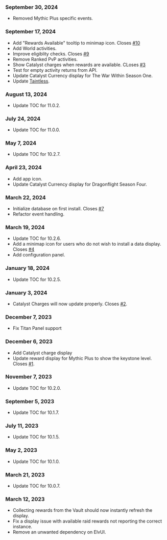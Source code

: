### September 30, 2024 ###
* Removed Mythic Plus specific events.

### September 17, 2024 ###
* Add "Rewards Available" tooltip to minimap icon.  Closes [#10](https://github.com/Dreamlogic22/TherapyWeeklyRewards/issues/10)
* Add World activities.
* Improve eligiblity checks.  Closes [#9](https://github.com/Dreamlogic22/TherapyWeeklyRewards/issues/9)
* Remove Ranked PvP activities.
* Show Catalyst charges when rewards are available.  CLoses [#3](https://github.com/Dreamlogic22/TherapyWeeklyRewards/issues/3)
* Test for empty activity returns from API.
* Update Catalyst Currency display for The War Within Season One.
* Update [Taintless](https://www.townlong-yak.com/addons/taintless/release/24-07-27).

### August 13, 2024 ###
* Update TOC for 11.0.2.

### July 24, 2024 ###
* Update TOC for 11.0.0.

### May 7, 2024 ###
* Update TOC for 10.2.7.

### April 23, 2024 ###
* Add app icon.
* Update Catalyst Currency display for Dragonflight Season Four.

### March 22, 2024 ###
* Initialize database on first install.  Closes [#7](https://github.com/Dreamlogic22/TherapyWeeklyRewards/issues/7)
* Refactor event handling.

### March 19, 2024 ###
* Update TOC for 10.2.6.
* Add a minimap icon for users who do not wish to install a data display. Closes [#4](https://github.com/Dreamlogic22/TherapyWeeklyRewards/issues/4)
* Add configuration panel.

### January 18, 2024 ###
* Update TOC for 10.2.5.

### January 3, 2024 ###
* Catalyst Charges will now update properly. Closes [#2](https://github.com/Dreamlogic22/TherapyWeeklyRewards/issues/2).

### December 7, 2023
* Fix Titan Panel support

### December 6, 2023
* Add Catalyst charge display
* Update reward display for Mythic Plus to show the keystone level. Closes [#1](https://github.com/Dreamlogic22/TherapyWeeklyRewards/issues/1#issue-2003437222).

### November 7, 2023
* Update TOC for 10.2.0.

### September 5, 2023
* Update TOC for 10.1.7.

### July 11, 2023
* Update TOC for 10.1.5.

### May 2, 2023
* Update TOC for 10.1.0.

### March 21, 2023
* Update TOC for 10.0.7.

### March 12, 2023
* Collecting rewards from the Vault should now instantly refresh the display.
* Fix a display issue with available raid rewards not reporting the correct instance.
* Remove an unwanted dependency on ElvUI.